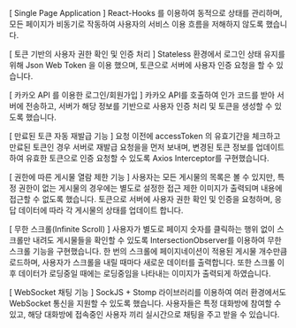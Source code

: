 [ Single Page Application ]
React-Hooks 를 이용하여 동적으로 상태를 관리하며, 모든 페이지가 비동기로 작동하여 사용자의 서비스 이용 흐름을 저해하지 않도록 했습니다.

[ 토큰 기반의 사용자 권한 확인 및 인증 처리 ]
Stateless 환경에서 로그인 상태 유지를 위해 Json Web Token 을 이용 했으며, 토큰으로 서버에 사용자 인증 요청을 할 수 있습니다.

[ 카카오 API 를 이용한 로그인/회원가입 ]
카카오 API를 호출하여 인가 코드를 받아 서버에 전송하고, 서버가 해당 정보를 기반으로 사용자 인증 처리 및 토큰을 생성할 수 있도록 했습니다.

[ 만료된 토큰 자동 재발급 기능 ]
요청 이전에 accessToken 의 유효기간을 체크하고 만료된 토큰인 경우 서버로 재발급 요청을을 먼저 보내며, 변경된 토큰 정보를 업데이트하여 유효한 토큰으로 인증 요청할 수 있도록
Axios Interceptor를 구현했습니다.

[ 권한에 따른 게시물 열람 제한 기능 ]
사용자는 모든 게시물의 목록은 볼 수 있지만, 특정 권한이 없는 게시물의 경우에는 별도로 설정한 접근 제한 이미지가 출력되며 내용에 접근할 수 없도록 했습니다.
토큰으로 서버에 사용자 권한 확인 및 인증을 요청하며, 응답 데이터에 따라 각 게시물의 상태를 업데이트 합니다.

[ 무한 스크롤(Infinite Scroll) ]
사용자가 별도로 페이지 숫자를 클릭하는 행위 없이 스크롤만 내려도 게시물들을 확인할 수 있도록 IntersectionObserver를 이용하여 무한 스크롤 기능을 구현했습니다.
한 번의 스크롤에 페이지네이션이 적용된 게시물 개수만큼 로드하며, 사용자가 스크롤을 내릴 때마다 새로운 데이터를 출력합니다. 또한 스크롤 이후 데이터가 로딩중일 때에는 로딩중임을 나타내는 이미지가 출력되게 하였습니다.

[ WebSocket 채팅 기능 ]
SockJS + Stomp 라이브러리를 이용하여 여러 환경에서도 WebSocket 통신을 지원할 수 있도록 했습니다. 
사용자들은 특정 대화방에 참여할 수 있고, 해당 대화방에 접속중인 사용자 끼리 실시간으로 채팅을 주고 받을 수 있습니다.
